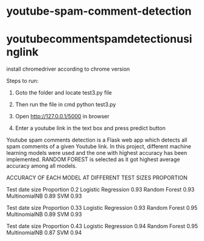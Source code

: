 # youtube-spam-comment-detection
# youtubecommentspamdetectionusinglink

install chromedriver according to chrome version

Steps to run:

1. Goto the folder and locate test3.py file

2. Then run the file in cmd python test3.py

3. Open http://127.0.0.1/5000 in browser

4. Enter a youtube link in the text box and press predict button


Youtube spam comments detection is a Flask web app which detects all spam comments of a given Youtube link. In this project, different machine learning models were used and the one with highest accuracy has been implemented. RANDOM FOREST is selected as it got highest average accuracy among all models.

ACCURACY OF EACH MODEL AT DIFFERENT TEST SIZES PROPORTION

Test date size Proportion 0.2 Logistic Regression 0.93 Random Forest 0.93 MultinomialNB 0.89 SVM 0.93

Test date size Proportion 0.33 Logistic Regression 0.93 Random Forest 0.95 MultinomialNB 0.89 SVM 0.93

Test date size Proportion 0.43 Logistic Regression 0.94 Random Forest 0.95 MultinomialNB 0.87 SVM 0.94
